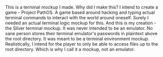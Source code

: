 This is a terminal mockup I made.
Why did I make this?
I intend to create a game - Project PathOS.
A game based around hacking and typing actual terminal commands to interact with the world around oneself.
Surely I needed an actual terminal logic mockup for this.
And this is my creation - the Silver terminal mockup.
It was never intended to be an emulator. No sane person stores their terminal emulator's passwords in plaintext above the root directory.
It was meant to be a terminal environment mockup.
Realistically, I intend for the player to only be able to access files up to the root directory.
Which is why I call it a mockup, not an emulator.

